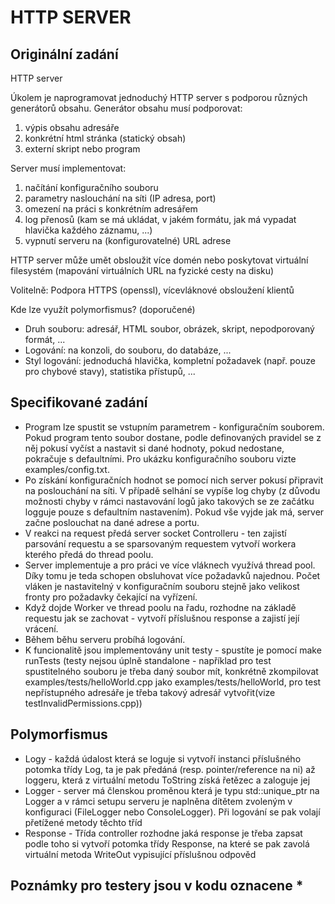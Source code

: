# HTTP SERVER


## Originální zadání
HTTP server

Úkolem je naprogramovat jednoduchý HTTP server s podporou různých generátorů obsahu. Generátor obsahu musí podporovat:

1. výpis obsahu adresáře
2. konkrétní html stránka (statický obsah)
3. externí skript nebo program

Server musí implementovat:

1. načítání konfiguračního souboru
2. parametry naslouchání na síti (IP adresa, port)
3. omezení na práci s konkrétním adresářem
4. log přenosů (kam se má ukládat, v jakém formátu, jak má vypadat hlavička každého záznamu, ...)
5. vypnutí serveru na (konfigurovatelné) URL adrese

HTTP server může umět obsloužit více domén nebo poskytovat virtuální filesystém (mapování virtuálních URL na fyzické cesty na disku)

Volitelně: Podpora HTTPS (openssl), vícevláknové obsloužení klientů

Kde lze využít polymorfismus? (doporučené)

* Druh souboru: adresář, HTML soubor, obrázek, skript, nepodporovaný formát, ...
* Logování: na konzoli, do souboru, do databáze, ...
* Styl logování: jednoduchá hlavička, kompletní požadavek (např. pouze pro chybové stavy), statistika přístupů, ...

## Specifikované zadání
* Program lze spustit se vstupním parametrem - konfiguračním souborem. Pokud program tento soubor dostane, podle definovaných pravidel se z něj pokusí vyčíst a nastavit si dané hodnoty, pokud nedostane, pokračuje s defaultními. Pro ukázku konfiguračního souboru vizte examples/config.txt.
* Po získání konfiguračních hodnot se pomocí nich server pokusí připravit na poslouchání na síti. V případě selhání se vypíše log chyby (z důvodu možnosti chyby v rámci nastavování logů jako takových se ze začátku logguje pouze s defaultním nastavením). Pokud vše vyjde jak má, server začne poslouchat na dané adrese a portu.
* V reakci na request předá server socket Controlleru - ten zajistí parsování requestu a se sparsovaným requestem vytvoří workera kterého předá do thread poolu.
* Server implementuje a pro práci ve více vláknech využívá thread pool. Díky tomu je teda schopen obsluhovat více požadavků najednou. Počet vláken je nastavitelný v konfiguračním souboru stejně jako velikost fronty pro požadavky čekající na vyřízení.
* Když dojde Worker ve thread poolu na řadu, rozhodne na základě requestu jak se zachovat - vytvoří příslušnou response a zajistí její vrácení.
* Během běhu serveru probíhá logování.
* K funcionalitě jsou implementovány unit testy - spustíte je pomocí make runTests (testy nejsou úplně standalone - například pro test spustitelného souboru je třeba daný soubor mít, konkrétně zkompilovat examples/tests/helloWorld.cpp jako examples/tests/helloWorld, pro test nepřístupného adresáře je třeba takový adresář vytvořit(vize testInvalidPermissions.cpp))

## Polymorfismus
* Logy - každá údalost která se loguje si vytvoří instanci příslušného potomka
třídy Log, ta je pak předáná (resp. pointer/reference na ni) až loggeru, která z virtuální metodu ToString získá řetězec 
a zaloguje jej
* Logger - server má členskou proměnou která je typu std::unique_ptr na Logger a v rámci setupu
serveru je naplněna dítětem zvoleným v konfiguraci (FileLogger nebo ConsoleLogger). Při logování se pak
volají přetížené metody těchto tříd
* Response - Třída controller rozhodne jaká response je třeba zapsat podle toho si vytvoří potomka třídy
Response, na které se pak zavolá virtuální metoda WriteOut vypisující příslušnou odpověd

## Poznámky pro testery jsou v kodu oznacene *
